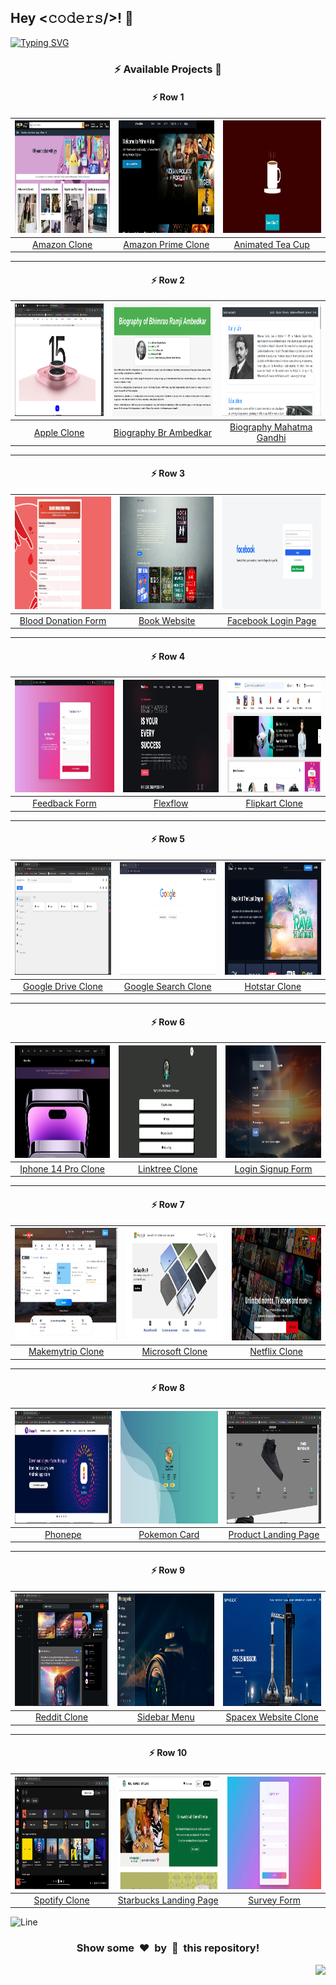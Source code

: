 <h2>Hey <𝚌𝚘𝚍𝚎𝚛𝚜/>! 👋</h2>

[![Typing SVG](https://readme-typing-svg.herokuapp.com?font=Fira+Code&size=60&pause=1000&center=true&vCenter=true&multiline=true&width=1000&height=100&lines=FRONTEND+PROJECTS)](https://git.io/typing-svg)

<div align="center">

### :zap: Available Projects 🎉

#### :zap: Row 1

| <img src="/projects/frontend/(projects)/amazon-clone/screenshot.webp" width="300px" height="180px"> | <img src="/projects/frontend/(projects)/amazon-prime-clone/screenshot.webp" width="300px" height="180px"> | <img src="/projects/frontend/(projects)/animated-tea-cup/screenshot.webp" width="300px" height="180px"> |
| :--: | :--: | :--: |
| [Amazon Clone](./projects/frontend/(projects)/amazon-clone) | [Amazon Prime Clone](./projects/frontend/(projects)/amazon-prime-clone) | [Animated Tea Cup](./projects/frontend/(projects)/animated-tea-cup) |

---

#### :zap: Row 2

| <img src="/projects/frontend/(projects)/apple-clone/screenshot.webp" width="300px" height="180px"> | <img src="/projects/frontend/(projects)/biography-br-ambedkar/screenshot.webp" width="300px" height="180px"> | <img src="/projects/frontend/(projects)/biography-mahatma-gandhi/screenshot.webp" width="300px" height="180px"> |
| :--: | :--: | :--: |
| [Apple Clone](./projects/frontend/(projects)/apple-clone) | [Biography Br Ambedkar](./projects/frontend/(projects)/biography-br-ambedkar) | [Biography Mahatma Gandhi](./projects/frontend/(projects)/biography-mahatma-gandhi) |

---

#### :zap: Row 3

| <img src="/projects/frontend/(projects)/blood-donation-form/screenshot.webp" width="300px" height="180px"> | <img src="/projects/frontend/(projects)/book-website/screenshot.webp" width="300px" height="180px"> | <img src="/projects/frontend/(projects)/facebook-login-page/screenshot.webp" width="300px" height="180px"> |
| :--: | :--: | :--: |
| [Blood Donation Form](./projects/frontend/(projects)/blood-donation-form) | [Book Website](./projects/frontend/(projects)/book-website) | [Facebook Login Page](./projects/frontend/(projects)/facebook-login-page) |

---

#### :zap: Row 4

| <img src="/projects/frontend/(projects)/feedback-form/screenshot.webp" width="300px" height="180px"> | <img src="/projects/frontend/(projects)/flexflow/screenshot.webp" width="300px" height="180px"> | <img src="/projects/frontend/(projects)/flipkart-clone/screenshot.webp" width="300px" height="180px"> |
| :--: | :--: | :--: |
| [Feedback Form](./projects/frontend/(projects)/feedback-form) | [Flexflow](./projects/frontend/(projects)/flexflow) | [Flipkart Clone](./projects/frontend/(projects)/flipkart-clone) |

---

#### :zap: Row 5

| <img src="/projects/frontend/(projects)/google-drive-clone/screenshot.webp" width="300px" height="180px"> | <img src="/projects/frontend/(projects)/google-search-clone/screenshot.webp" width="300px" height="180px"> | <img src="/projects/frontend/(projects)/hotstar-clone/screenshot.webp" width="300px" height="180px"> |
| :--: | :--: | :--: |
| [Google Drive Clone](./projects/frontend/(projects)/google-drive-clone) | [Google Search Clone](./projects/frontend/(projects)/google-search-clone) | [Hotstar Clone](./projects/frontend/(projects)/hotstar-clone) |

---

#### :zap: Row 6

| <img src="/projects/frontend/(projects)/iphone-14-pro-clone/screenshot.webp" width="300px" height="180px"> | <img src="/projects/frontend/(projects)/linktree-clone/screenshot.webp" width="300px" height="180px"> | <img src="/projects/frontend/(projects)/login-signup-form/screenshot.webp" width="300px" height="180px"> |
| :--: | :--: | :--: |
| [Iphone 14 Pro Clone](./projects/frontend/(projects)/iphone-14-pro-clone) | [Linktree Clone](./projects/frontend/(projects)/linktree-clone) | [Login Signup Form](./projects/frontend/(projects)/login-signup-form) |

---

#### :zap: Row 7

| <img src="/projects/frontend/(projects)/makemytrip-clone/screenshot.webp" width="300px" height="180px"> | <img src="/projects/frontend/(projects)/microsoft-clone/screenshot.webp" width="300px" height="180px"> | <img src="/projects/frontend/(projects)/netflix-clone/screenshot.webp" width="300px" height="180px"> |
| :--: | :--: | :--: |
| [Makemytrip Clone](./projects/frontend/(projects)/makemytrip-clone) | [Microsoft Clone](./projects/frontend/(projects)/microsoft-clone) | [Netflix Clone](./projects/frontend/(projects)/netflix-clone) |

---

#### :zap: Row 8

| <img src="/projects/frontend/(projects)/phonepe/screenshot.webp" width="300px" height="180px"> | <img src="/projects/frontend/(projects)/pokemon-card/screenshot.webp" width="300px" height="180px"> | <img src="/projects/frontend/(projects)/product-landing-page/screenshot.webp" width="300px" height="180px"> |
| :--: | :--: | :--: |
| [Phonepe](./projects/frontend/(projects)/phonepe) | [Pokemon Card](./projects/frontend/(projects)/pokemon-card) | [Product Landing Page](./projects/frontend/(projects)/product-landing-page) |

---

#### :zap: Row 9

| <img src="/projects/frontend/(projects)/reddit-clone/screenshot.webp" width="300px" height="180px"> | <img src="/projects/frontend/(projects)/sidebar-menu/screenshot.webp" width="300px" height="180px"> | <img src="/projects/frontend/(projects)/spacex-website-clone/screenshot.webp" width="300px" height="180px"> |
| :--: | :--: | :--: |
| [Reddit Clone](./projects/frontend/(projects)/reddit-clone) | [Sidebar Menu](./projects/frontend/(projects)/sidebar-menu) | [Spacex Website Clone](./projects/frontend/(projects)/spacex-website-clone) |

---

#### :zap: Row 10

| <img src="/projects/frontend/(projects)/spotify-clone/screenshot.webp" width="300px" height="180px"> | <img src="/projects/frontend/(projects)/starbucks-landing-page/screenshot.webp" width="300px" height="180px"> | <img src="/projects/frontend/(projects)/survey-form/screenshot.webp" width="300px" height="180px"> |
| :--: | :--: | :--: |
| [Spotify Clone](./projects/frontend/(projects)/spotify-clone) | [Starbucks Landing Page](./projects/frontend/(projects)/starbucks-landing-page) | [Survey Form](./projects/frontend/(projects)/survey-form) |

</div>

![Line](https://github.com/Avdhesh-Varshney/WebMasterLog/assets/114330097/4b78510f-a941-45f8-a9d5-80ed0705e847)

<div align="center">
    <h3>Show some &nbsp;❤️&nbsp; by &nbsp;🌟&nbsp; this repository!</h3>
</div>

<a href="#top"><img src="https://img.shields.io/badge/⬆-Back%20to%20Top-red?style=for-the-badge" align="right"/></a>

